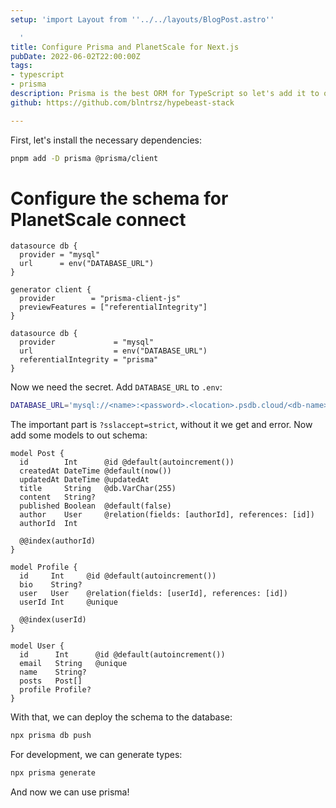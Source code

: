 ```yaml
---
setup: 'import Layout from ''../../layouts/BlogPost.astro''

  '
title: Configure Prisma and PlanetScale for Next.js
pubDate: 2022-06-02T22:00:00Z
tags:
- typescript
- prisma
description: Prisma is the best ORM for TypeScript so let's add it to our project
github: https://github.com/blntrsz/hypebeast-stack

---
```

First, let's install the necessary dependencies:

```bash
pnpm add -D prisma @prisma/client
```

# Configure the schema for PlanetScale connect

```prisma
datasource db {
  provider = "mysql"
  url      = env("DATABASE_URL")
}
```

```prisma
generator client {
  provider        = "prisma-client-js"
  previewFeatures = ["referentialIntegrity"]
}

datasource db {
  provider             = "mysql"
  url                  = env("DATABASE_URL")
  referentialIntegrity = "prisma"
}
```

Now we need the secret. Add `DATABASE_URL` to `.env`:

```bash
DATABASE_URL='mysql://<name>:<password>.<location>.psdb.cloud/<db-name>?sslaccept=strict'
```

The important part is `?sslaccept=strict`, without it we get and error. Now add some models to out schema:

```prisma
model Post {
  id        Int      @id @default(autoincrement())
  createdAt DateTime @default(now())
  updatedAt DateTime @updatedAt
  title     String   @db.VarChar(255)
  content   String?
  published Boolean  @default(false)
  author    User     @relation(fields: [authorId], references: [id])
  authorId  Int

  @@index(authorId)
}

model Profile {
  id     Int     @id @default(autoincrement())
  bio    String?
  user   User    @relation(fields: [userId], references: [id])
  userId Int     @unique

  @@index(userId)
}

model User {
  id      Int      @id @default(autoincrement())
  email   String   @unique
  name    String?
  posts   Post[]
  profile Profile?
}
```

With that, we can deploy the schema to the database:

```bash
npx prisma db push
```

For development, we can generate types:

```bash
npx prisma generate
```

And now we can use prisma!